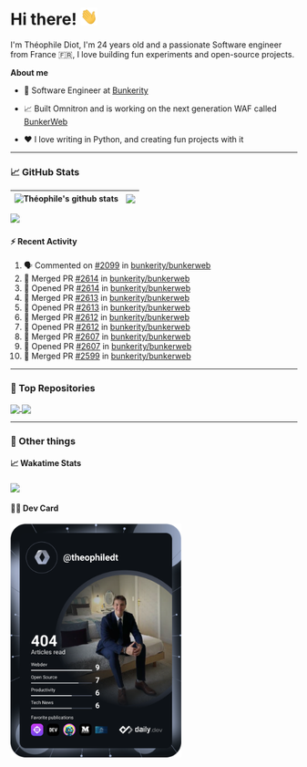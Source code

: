 # Hi there! <img src="./wave.gif" width="30px" height="30px" />

I'm Théophile Diot, I'm 24 years old and a passionate Software engineer from France 🇫🇷, I love building fun experiments and open-source projects.

**About me**

- 💼 Software Engineer at [Bunkerity](https://www.bunkerity.com/)

- 📈 Built Omnitron and is working on the next generation WAF called [BunkerWeb](https://www.bunkerweb.io)

- ❤️ I love writing in Python, and creating fun projects with it

---

### 📈 GitHub Stats

| <img align="center" src="https://github-readme-stats.vercel.app/api?username=TheophileDiot&show_icons=true&include_all_commits=true&theme=algolia&hide_border=true&rank_icon=github" alt="Théophile's github stats" /> | <img align="center" src="https://github-readme-stats.vercel.app/api/top-langs/?username=TheophileDiot&layout=compact&theme=algolia&hide_border=true" /> |
| ---------------------------------------------------------------------------------------------------------------------------------------------------------------------------------------------------------------------- | ------------------------------------------------------------------------------------------------------------------------------------------------------- |

![](https://github-readme-activity-graph.vercel.app/graph?username=TheophileDiot&theme=tokyo-night)

#### :zap: Recent Activity

<!--START_SECTION:activity-->
1. 🗣 Commented on [#2099](https://github.com/bunkerity/bunkerweb/issues/2099#issuecomment-3233960908) in [bunkerity/bunkerweb](https://github.com/bunkerity/bunkerweb)
2. 🎉 Merged PR [#2614](https://github.com/bunkerity/bunkerweb/pull/2614) in [bunkerity/bunkerweb](https://github.com/bunkerity/bunkerweb)
3. 💪 Opened PR [#2614](https://github.com/bunkerity/bunkerweb/pull/2614) in [bunkerity/bunkerweb](https://github.com/bunkerity/bunkerweb)
4. 🎉 Merged PR [#2613](https://github.com/bunkerity/bunkerweb/pull/2613) in [bunkerity/bunkerweb](https://github.com/bunkerity/bunkerweb)
5. 💪 Opened PR [#2613](https://github.com/bunkerity/bunkerweb/pull/2613) in [bunkerity/bunkerweb](https://github.com/bunkerity/bunkerweb)
6. 🎉 Merged PR [#2612](https://github.com/bunkerity/bunkerweb/pull/2612) in [bunkerity/bunkerweb](https://github.com/bunkerity/bunkerweb)
7. 💪 Opened PR [#2612](https://github.com/bunkerity/bunkerweb/pull/2612) in [bunkerity/bunkerweb](https://github.com/bunkerity/bunkerweb)
8. 🎉 Merged PR [#2607](https://github.com/bunkerity/bunkerweb/pull/2607) in [bunkerity/bunkerweb](https://github.com/bunkerity/bunkerweb)
9. 💪 Opened PR [#2607](https://github.com/bunkerity/bunkerweb/pull/2607) in [bunkerity/bunkerweb](https://github.com/bunkerity/bunkerweb)
10. 🎉 Merged PR [#2599](https://github.com/bunkerity/bunkerweb/pull/2599) in [bunkerity/bunkerweb](https://github.com/bunkerity/bunkerweb)
<!--END_SECTION:activity-->

---

### 🔧 Top Repositories

<a href="https://github.com/bunkerity/bunkerweb">
  <img align="center" src="https://github-readme-stats.vercel.app/api/pin/?username=Bunkerity&repo=bunkerweb&theme=algolia" />
</a>
<a href="https://github.com/TheophileDiot/Omnitron">
  <img align="center" src="https://github-readme-stats.vercel.app/api/pin/?username=TheophileDiot&repo=Omnitron&theme=algolia" />
</a>

---

### 🎉 Other things

#### 📈 Wakatime Stats

<a href="https://wakatime.com/@theophile_bunkerity">
  <img align="center" src="https://github-readme-stats.vercel.app/api/wakatime?username=3aa5ce41-c253-43d9-8441-a721e446a45f&layout=compact&theme=algolia" />
</a>

#### 👨‍💻 Dev Card

<a href="https://app.daily.dev/TheophileDt">
  <img src="./devcard.svg" width="300" alt="Théophile Diot's Dev Card"/>
</a>
